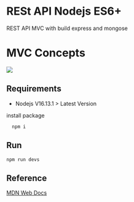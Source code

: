 # RESt API Nodejs ES6+
REST API MVC with build express and mongose

# MVC Concepts
![](https://github.com/gitsava/REStjs/blob/main/public/img/mvc_express.png)

## Requirements
 - Nodejs V16.13.1 > Latest Version

install package
```commands
  npm i
```
## Run
  ```commands
  npm run devs
  ```
## Reference
[MDN Web Docs](https://developer.mozilla.org/en-US/docs/Learn/Server-side/Express_Nodejs/routes)